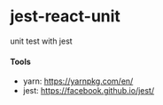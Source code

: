 # jest-react-unit
unit test with jest

#### Tools
- yarn: https://yarnpkg.com/en/
- jest: https://facebook.github.io/jest/